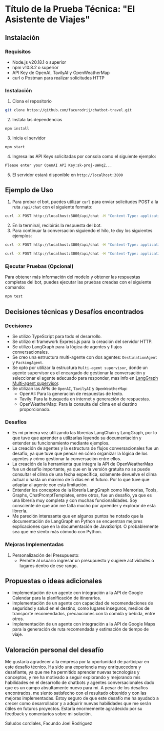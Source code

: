 # Título de la Prueba Técnica: "El Asistente de Viajes"
## Instalación
### Requisitos
- Node.js v20.18.1 o superior
- npm v10.8.2 o superior
- API Key de OpenAI, TavilyAI y OpenWeatherMap
- curl o Postman para realizar solicitudes HTTP

### Instalación
1. Clona el repositorio
```bash
git clone https://github.com/facurodrij/chatbot-travel.git
```
2. Instala las dependencias
```bash
npm install
```
3. Inicia el servidor
```bash
npm start
```
4. Ingresa las API Keys solicitadas por consola como el siguiente ejemplo:
```bash
Please enter your OpenAI API Key:sk-proj-uWHqZ...
```
5. El servidor estará disponible en `http://localhost:3000`

## Ejemplo de Uso
1. Para probar el bot, puedes utilizar `curl` para enviar solicitudes POST a la ruta `/api/chat` con el siguiente formato:

```bash
curl -X POST http://localhost:3000/api/chat -H "Content-Type: application/json" -d '{"message": "Hola, quiero ir de vacaciones a Florianopolis, Brasil. ¿Qué lugares debería visitar?"}'
```
2. En la terminal, recibirás la respuesta del bot.
3. Para continuar la conversación siguiendo el hilo, te doy los siguientes ejemplos:
```bash
curl -X POST http://localhost:3000/api/chat -H "Content-Type: application/json" -d '{"message": "Quiero ir el 8 de febrero de 2025. ¿Cómo estará el clima y qué debo empacar?"}'
```
```bash
curl -X POST http://localhost:3000/api/chat -H "Content-Type: application/json" -d '{"message": "Mi presupuesto es de R$2000 y quiero quedarme 7 días"}'
```

### Ejecutar Pruebas (Opcional)
Para obtener más información del modelo y obtener las respuestas completas del bot, puedes ejecutar las pruebas creadas con el siguiente comando:
```bash
npm test
```


## Decisiones técnicas y Desafíos encontrados
### Decisiones
- Se utilizo TypeScript para todo el desarrollo.
- Se utilizo el framework Express.js para la creación del servidor HTTP.
- Se utilizo LangGraph para la lógica de agentes y flujos conversacionales.
- Se creo una estructura multi-agente con dos agentes: `DestinationAgent` y `PackingAgent`.
- Se opto por utilizar la estructura `Multi-agent supervisor`, donde un agente supervisor es el encargado de gestionar la conversación y seleccionar el agente adecuado para responder, mas info en [LangGraph Multi-agent supervisor](https://langchain-ai.github.io/langgraph/tutorials/multi_agent/agent_supervisor/).
- Se utilizan las APIs de `OpenAI`, `TavilyAI` y `OpenWeatherMap`:
  - OpenAI: Para la generación de respuestas de texto.
  - Tavily: Para la busqueda en internet y generación de respuestas.
  - OpenWeatherMap: Para la consulta del clima en el destino proporcionado.

### Desafíos
- Es mi primera vez utilizando las librerías LangChain y LangGraph, por lo que tuve que aprender a utilizarlas leyendo su documentación y entender su funcionamiento mediante ejemplos.
- La creación de agentes y la estructura de flujos conversacionales fue un desafío, ya que tuve que pensar en cómo organizar la lógica de los agentes y cómo gestionar la conversación entre ellos.
- La creación de la herramienta que integra la API de OpenWeatherMap fue un desafío importante, ya que en la versión gratuita no se puede consultar el clima de una fecha específica, solamente devuelve el clima actual o hasta un máximo de 5 días en el futuro. Por lo que tuve que adaptar al agente con esta limitación.
- Entender los conceptos de la librería LangGraph como Memorias, Tools, Graphs, ChatPromptTemplates, entre otros, fue un desafío, ya que es una librería muy completa y con muchas funcionalidades. Soy consciente de que aún me falta mucho por aprender y explorar de esta librería.
- Me pareción interesante que en algunos puntos he notado que la documentación de LangGraph en Python se encuentran mejores explicaciones que en la documentación de JavaScript. O probablemente sea que me siento más cómodo con Python.

### Mejoras Implementadas
1. Personalización del Presupuesto:
    - Permite al usuario ingresar un presupuesto y sugiere actividades o lugares dentro de ese rango.


## Propuestas o ideas adicionales
- Implementación de un agente con integración a la API de Google Calendar para la planificación de itinerarios.
- Implementación de un agente con capacidad de recomendaciones de seguridad y salud en el destino, como lugares inseguros, medios de transporte recomendados, precauciones con la comida y bebida, entre otros.
- Implementación de un agente con integración a la API de Google Maps para la generación de ruta recomendada y estimación de tiempo de viaje.


## Valoración personal del desafío
Me gustaría agradecer a la empresa por la oportunidad de participar en este desafío técnico. Ha sido una experiencia muy enriquecedora y desafiante, ya que me ha permitido aprender nuevas tecnologías y conceptos, y me ha motivado a seguir explorando y mejorando mis habilidades en el desarrollo de chatbots y agentes conversacionales dado que es un campo absultamente nuevo para mi. A pesar de los desafíos encontrados, me siento satisfecho con el resultado obtenido y con las mejoras implementadas. Estoy seguro de que este desafío me ha ayudado a crecer como desarrollador y a adquirir nuevas habilidades que me serán útiles en futuros proyectos. Estaría enormemente agradecido por su feedback y comentarios sobre mi solución.

Saludos cordiales, Facundo Joel Rodriguez
